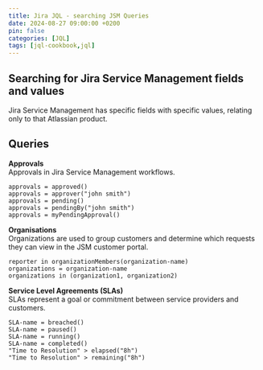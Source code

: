 ```yaml
---
title: Jira JQL - searching JSM Queries
date: 2024-08-27 09:00:00 +0200
pin: false
categories: [JQL]
tags: [jql-cookbook,jql]
---
```

## Searching for Jira Service Management fields and values

Jira Service Management has specific fields with specific values, relating only to that Atlassian product.  

## Queries

**Approvals**  
Approvals in Jira Service Management workflows.  

`approvals = approved()`  
`approvals = approver("john smith")`  
`approvals = pending()`  
`approvals = pendingBy("john smith")`  
`approvals = myPendingApproval()`  

**Organisations**  
Organizations are used to group customers and determine which requests they can view in the JSM customer portal.  

`reporter in organizationMembers(organization-name)`  
`organizations = organization-name`  
`organizations in (organization1, organization2)`  

**Service Level Agreements (SLAs)**  
SLAs represent a goal or commitment between service providers and customers.  

`SLA-name = breached()`  
`SLA-name = paused()`  
`SLA-name = running()`  
`SLA-name = completed()`  
`"Time to Resolution" > elapsed("8h")`  
`"Time to Resolution" > remaining("8h")`  